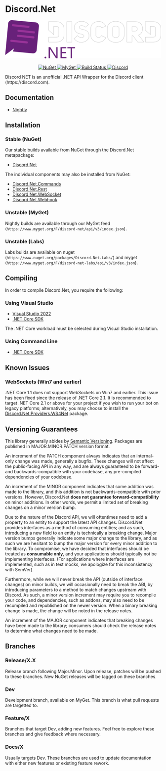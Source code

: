 # Discord.Net
<p align="center">
  <a href="https://discordnet.dev/" title="Click to visit the documentation!">
    <img src="https://raw.githubusercontent.com/discord-net/Discord.Net/dev/docs/marketing/logo/SVG/Combinationmark%20White%20Border.svg" alt="Logo">
  </a>
    <br />
    <br />
  <a href="https://www.nuget.org/packages/Discord.Net/">
    <img src="https://img.shields.io/nuget/vpre/Discord.Net.svg?maxAge=2592000?style=plastic" alt="NuGet">
  </a>
  <a href="https://www.myget.org/feed/Packages/discord-net">
    <img src="https://img.shields.io/myget/discord-net/vpre/Discord.Net.svg" alt="MyGet">
  </a>
  <a href="https://dev.azure.com/discord-net/Discord.Net/_build/latest?definitionId=1&branchName=dev">
    <img src="https://dev.azure.com/discord-net/Discord.Net/_apis/build/status/discord-net.Discord.Net?branchName=dev" alt="Build Status">
  </a>
  <a href="https://discord.gg/dnet">
    <img src="https://discord.com/api/guilds/848176216011046962/widget.png" alt="Discord">
  </a>
</p>
Discord NET is an unofficial .NET API Wrapper for the Discord client (https://discord.com).

## Documentation

- [Nightly](https://discordnet.dev)

## Installation

### Stable (NuGet)

Our stable builds available from NuGet through the Discord.Net metapackage:

- [Discord.Net](https://www.nuget.org/packages/Discord.Net/)

The individual components may also be installed from NuGet:

- [Discord.Net.Commands](https://www.nuget.org/packages/Discord.Net.Commands/)
- [Discord.Net.Rest](https://www.nuget.org/packages/Discord.Net.Rest/)
- [Discord.Net.WebSocket](https://www.nuget.org/packages/Discord.Net.WebSocket/)
- [Discord.Net.Webhook](https://www.nuget.org/packages/Discord.Net.Webhook/)

### Unstable (MyGet)

Nightly builds are available through our MyGet feed (`https://www.myget.org/F/discord-net/api/v3/index.json`).

### Unstable (Labs)

Labs builds are available on nuget (`https://www.nuget.org/packages/Discord.Net.Labs/`) and myget (`https://www.myget.org/F/discord-net-labs/api/v3/index.json`).

## Compiling

In order to compile Discord.Net, you require the following:

### Using Visual Studio

- [Visual Studio 2022](https://www.microsoft.com/net/core#windowsvs2022)
- [.NET Core SDK](https://www.microsoft.com/net/download/core)

The .NET Core workload must be selected during Visual Studio installation.

### Using Command Line

- [.NET Core SDK](https://www.microsoft.com/net/download/core)

## Known Issues

### WebSockets (Win7 and earlier)

.NET Core 1.1 does not support WebSockets on Win7 and earlier. This issue has been fixed since the release of .NET Core 2.1. It is recommended to target .NET Core 2.1 or above for your project if you wish to run your bot on legacy platforms; alternatively, you may choose to install the [Discord.Net.Providers.WS4Net](https://www.nuget.org/packages/Discord.Net.Providers.WS4Net/) package.

## Versioning Guarantees

This library generally abides by [Semantic Versioning](https://semver.org). Packages are published in MAJOR.MINOR.PATCH version format.

An increment of the PATCH component always indicates that an internal-only change was made, generally a bugfix. These changes will not affect the public-facing API in any way, and are always guaranteed to be forward- and backwards-compatible with your codebase, any pre-compiled dependencies of your codebase.

An increment of the MINOR component indicates that some addition was made to the library, and this addition is not backwards-compatible with prior versions. However, Discord.Net **does not guarantee forward-compatibility** on minor additions. In other words, we permit a limited set of breaking changes on a minor version bump.

Due to the nature of the Discord API, we will oftentimes need to add a property to an entity to support the latest API changes. Discord.Net provides interfaces as a method of consuming entities; and as such, introducing a new field to an entity is technically a breaking change. Major version bumps generally indicate some major change to the library, and as such we are hesitant to bump the major version for every minor addition to the library. To compromise, we have decided that interfaces should be treated as **consumable only**, and your applications should typically not be implementing interfaces. (For applications where interfaces are implemented, such as in test mocks, we apologize for this inconsistency with SemVer).

Furthermore, while we will never break the API (outside of interface changes) on minor builds, we will occasionally need to break the ABI, by introducing parameters to a method to match changes upstream with Discord. As such, a minor version increment may require you to recompile your code, and dependencies, such as addons, may also need to be recompiled and republished on the newer version. When a binary breaking change is made, the change will be noted in the release notes.

An increment of the MAJOR component indicates that breaking changes have been made to the library; consumers should check the release notes to determine what changes need to be made.

## Branches

### Release/X.X

Release branch following Major.Minor. Upon release, patches will be pushed to these branches.
New NuGet releases will be tagged on these branches.

### Dev

Development branch, available on MyGet. This branch is what pull requests are targetted to.

### Feature/X

Branches that target Dev, adding new features. Feel free to explore these branches and give feedback where necessary.

### Docs/X

Usually targets Dev. These branches are used to update documentation with either new features or existing feature rework.
